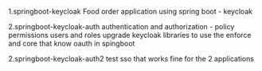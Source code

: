 1.springboot-keycloak
Food order application using spring boot - keycloak


2.springboot-keycloak-auth
authentication and authorization - policy permissions users and roles
upgrade keycloak libraries to use the enforce and core that know oauth in spingboot


2.springboot-keycloak-auth2
test sso that works fine for the 2 applications
